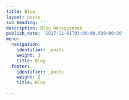 ```yaml
---
title: Blog
layout: posts
sub_heading: ''
description: Blog bejegyzések
publish_date: '2017-11-01T03:00:00.000+00:00'
menu:
  navigation:
    identifier: _posts
    weight: 3
    title: Blog
  footer:
    identifier: _posts
    weight: 2
    title: Blog

---
```

